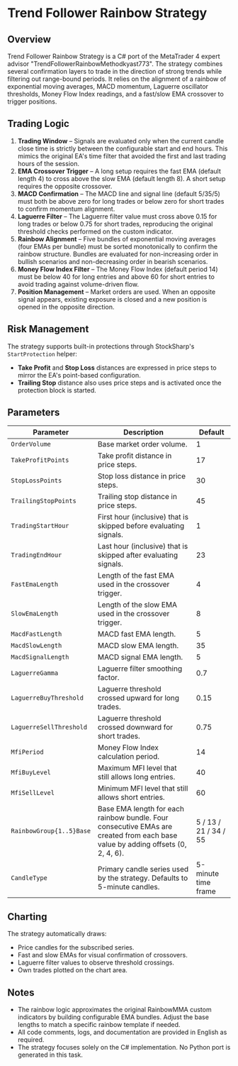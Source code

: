 # Trend Follower Rainbow Strategy

## Overview
Trend Follower Rainbow Strategy is a C# port of the MetaTrader 4 expert advisor "TrendFollowerRainbowMethodkyast773". The strategy combines several confirmation layers to trade in the direction of strong trends while filtering out range-bound periods. It relies on the alignment of a rainbow of exponential moving averages, MACD momentum, Laguerre oscillator thresholds, Money Flow Index readings, and a fast/slow EMA crossover to trigger positions.

## Trading Logic
1. **Trading Window** – Signals are evaluated only when the current candle close time is strictly between the configurable start and end hours. This mimics the original EA's time filter that avoided the first and last trading hours of the session.
2. **EMA Crossover Trigger** – A long setup requires the fast EMA (default length 4) to cross above the slow EMA (default length 8). A short setup requires the opposite crossover.
3. **MACD Confirmation** – The MACD line and signal line (default 5/35/5) must both be above zero for long trades or below zero for short trades to confirm momentum alignment.
4. **Laguerre Filter** – The Laguerre filter value must cross above 0.15 for long trades or below 0.75 for short trades, reproducing the original threshold checks performed on the custom indicator.
5. **Rainbow Alignment** – Five bundles of exponential moving averages (four EMAs per bundle) must be sorted monotonically to confirm the rainbow structure. Bundles are evaluated for non-increasing order in bullish scenarios and non-decreasing order in bearish scenarios.
6. **Money Flow Index Filter** – The Money Flow Index (default period 14) must be below 40 for long entries and above 60 for short entries to avoid trading against volume-driven flow.
7. **Position Management** – Market orders are used. When an opposite signal appears, existing exposure is closed and a new position is opened in the opposite direction.

## Risk Management
The strategy supports built-in protections through StockSharp's `StartProtection` helper:
- **Take Profit** and **Stop Loss** distances are expressed in price steps to mirror the EA's point-based configuration.
- **Trailing Stop** distance also uses price steps and is activated once the protection block is started.

## Parameters
| Parameter | Description | Default |
|-----------|-------------|---------|
| `OrderVolume` | Base market order volume. | 1 |
| `TakeProfitPoints` | Take profit distance in price steps. | 17 |
| `StopLossPoints` | Stop loss distance in price steps. | 30 |
| `TrailingStopPoints` | Trailing stop distance in price steps. | 45 |
| `TradingStartHour` | First hour (inclusive) that is skipped before evaluating signals. | 1 |
| `TradingEndHour` | Last hour (inclusive) that is skipped after evaluating signals. | 23 |
| `FastEmaLength` | Length of the fast EMA used in the crossover trigger. | 4 |
| `SlowEmaLength` | Length of the slow EMA used in the crossover trigger. | 8 |
| `MacdFastLength` | MACD fast EMA length. | 5 |
| `MacdSlowLength` | MACD slow EMA length. | 35 |
| `MacdSignalLength` | MACD signal EMA length. | 5 |
| `LaguerreGamma` | Laguerre filter smoothing factor. | 0.7 |
| `LaguerreBuyThreshold` | Laguerre threshold crossed upward for long trades. | 0.15 |
| `LaguerreSellThreshold` | Laguerre threshold crossed downward for short trades. | 0.75 |
| `MfiPeriod` | Money Flow Index calculation period. | 14 |
| `MfiBuyLevel` | Maximum MFI level that still allows long entries. | 40 |
| `MfiSellLevel` | Minimum MFI level that still allows short entries. | 60 |
| `RainbowGroup{1..5}Base` | Base EMA length for each rainbow bundle. Four consecutive EMAs are created from each base value by adding offsets (0, 2, 4, 6). | 5 / 13 / 21 / 34 / 55 |
| `CandleType` | Primary candle series used by the strategy. Defaults to 5-minute candles. | 5-minute time frame |

## Charting
The strategy automatically draws:
- Price candles for the subscribed series.
- Fast and slow EMAs for visual confirmation of crossovers.
- Laguerre filter values to observe threshold crossings.
- Own trades plotted on the chart area.

## Notes
- The rainbow logic approximates the original RainbowMMA custom indicators by building configurable EMA bundles. Adjust the base lengths to match a specific rainbow template if needed.
- All code comments, logs, and documentation are provided in English as required.
- The strategy focuses solely on the C# implementation. No Python port is generated in this task.
